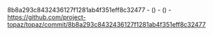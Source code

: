 8b8a293c8432436127f1281ab4f351eff8c32477 -  () -  () - https://github.com/project-topaz/topaz/commit/8b8a293c8432436127f1281ab4f351eff8c32477
